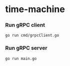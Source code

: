# time-machine


### Run gRPC client

`go run cmd/grpcClient.go`

### Run gRPC server

`go run main.go`
